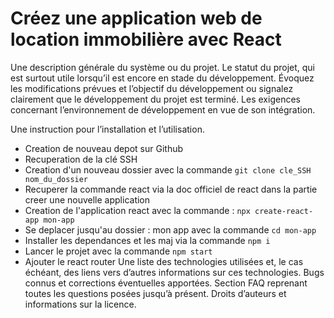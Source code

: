 # Créez une application web de location immobilière avec React
Une description générale du système ou du projet.
Le statut du projet, qui est surtout utile lorsqu’il est encore en stade du développement. Évoquez les modifications prévues et l’objectif du développement ou signalez clairement que le développement du projet est terminé.
Les exigences concernant l’environnement de développement en vue de son intégration.

Une instruction pour l’installation et l’utilisation.
- Creation de nouveau depot sur Github
- Recuperation de la clé SSH
- Creation d'un nouveau dossier avec la commande `git clone cle_SSH nom_du_dossier`
- Recuperer la commande react via la doc officiel de react dans la partie creer une nouvelle application 
- Creation de l'application react avec la commande :  `npx create-react-app mon-app`
- Se deplacer jusqu'au dossier : mon app avec la commande `cd mon-app`
- Installer les dependances et les maj via la commande `npm i`
- Lancer le projet avec la commande `npm start`
- Ajouter le react router 
Une liste des technologies utilisées et, le cas échéant, des liens vers d’autres informations sur ces technologies.
Bugs connus et corrections éventuelles apportées.
Section FAQ reprenant toutes les questions posées jusqu’à présent.
Droits d’auteurs et informations sur la licence.